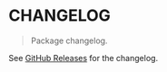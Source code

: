 # CHANGELOG

> Package changelog.

See [GitHub Releases](https://github.com/stdlib-js/math-base-special-covercos/releases) for the changelog.